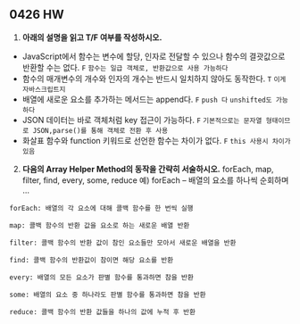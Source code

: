 ## 0426 HW

1. **아래의 설명을 읽고 T/F 여부를 작성하시오.**
- JavaScript에서 함수는 변수에 할당, 인자로 전달할 수 있으나 함수의 결괏값으로
반환할 수는 없다. `F` `함수는 일급 객체로, 반환값으로 사용 가능하다`
- 함수의 매개변수의 개수와 인자의 개수는 반드시 일치하지 않아도 동작한다. `T` `이게 자바스크립트지`
- 배열에 새로운 요소를 추가하는 메서드는 append다. `F` `push 다` `unshifted도 가능하다`
- JSON 데이터는 바로 객체처럼 key 접근이 가능하다. `F` `기본적으로는 문자열 형태이므로 JSON,parse()를 통해 객체로 전환 후 사용`
- 화살표 함수와 function 키워드로 선언한 함수는 차이가 없다. `F` `this 사용시 차이가 있음`



2. **다음의 Array Helper Method의 동작을 간략히 서술하시오.**
forEach, map, filter, find, every, some, reduce
예) forEach – 배열의 요소를 하나씩 순회하며 …

`forEach: 배열의 각 요소에 대해 콜백 함수를 한 번씩 실행`

`map: 콜백 함수의 반환 값을 요소로 하는 새로운 배열 반환`

`filter: 콜백 함수의 반환 값이 참인 요소들만 모아서 새로운 배열을 반환`

`find: 콜백 함수의 반환값이 참이면 해당 요소를 반환`

`every: 배열의 모든 요소가 판별 함수를 통과하면 참을 반환`

`some: 배열의 요소 중 하나라도 판별 함수를 통과하면 참을 반환`

`reduce: 콜백 함수의 반환 값들을 하나의 값에 누적 후 반환`